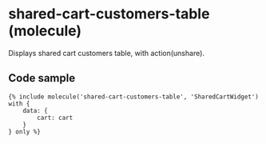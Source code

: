 # shared-cart-customers-table (molecule)

Displays shared cart customers table, with action(unshare).

## Code sample

```
{% include molecule('shared-cart-customers-table', 'SharedCartWidget') with {
    data: {
        cart: cart
    }
} only %}
```
